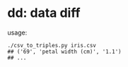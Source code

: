 # dd: data diff

usage:

```
./csv_to_triples.py iris.csv
## ('69', 'petal width (cm)', '1.1')
## ...
```
